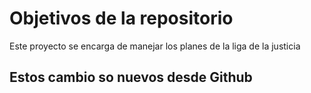 # Objetivos de la repositorio

Este proyecto se encarga de manejar los planes de la liga de la justicia


## Estos cambio so nuevos desde Github
